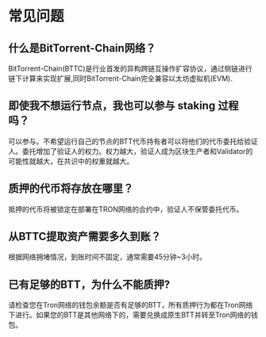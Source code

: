 # 常见问题

## 什么是BitTorrent-Chain网络？

BitTorrent-Chain(BTTC)是行业首发的异构跨链互操作扩容协议，通过侧链进行链下计算来实现扩展,同时BitTorrent-Chain完全兼容以太坊虚拟机(EVM).

## 即使我不想运行节点，我也可以参与 staking 过程吗？

可以参与。不希望运行自己的节点的BTT代币持有者可以将他们的代币委托给验证人。委托增加了验证人的权力。权力越大，验证人成为区块生产者和Validator的可能性就越大，在共识中的权重就越大。

## 质押的代币将存放在哪里？

抵押的代币将被锁定在部署在TRON网络的合约中，验证人不保管委托代币。

## 从BTTC提取资产需要多久到账？

根据网络拥堵情况，到账时间不固定，通常需要45分钟~3小时。

## 已有足够的BTT，为什么不能质押?

请检查您在Tron网络的钱包余额是否有足够的BTT，所有质押行为都在Tron网络下进行。如果您的BTT是其他网络下的，需要兑换成原生BTT并转至Tron网络的钱包。
